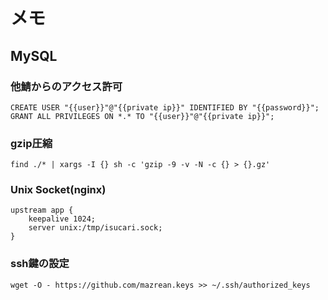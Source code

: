 # メモ

## MySQL
### 他鯖からのアクセス許可
```
CREATE USER "{{user}}"@"{{private ip}}" IDENTIFIED BY "{{password}}";
GRANT ALL PRIVILEGES ON *.* TO "{{user}}"@"{{private ip}}";
```

### gzip圧縮
```
find ./* | xargs -I {} sh -c 'gzip -9 -v -N -c {} > {}.gz'
```

### Unix Socket(nginx)
```
upstream app {
    keepalive 1024;
    server unix:/tmp/isucari.sock;
}
```

### ssh鍵の設定
```
wget -O - https://github.com/mazrean.keys >> ~/.ssh/authorized_keys
```
